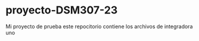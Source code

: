 # proyecto-DSM307-23
Mi proyecto de prueba 
este repocitorio contiene los archivos de integradora uno
